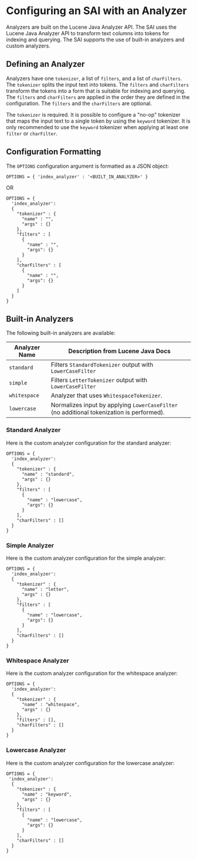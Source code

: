 <!---
 Licensed to the Apache Software Foundation (ASF) under one
 or more contributor license agreements.  See the NOTICE file
 distributed with this work for additional information
 regarding copyright ownership.  The ASF licenses this file
 to you under the Apache License, Version 2.0 (the
 "License"); you may not use this file except in compliance
 with the License.  You may obtain a copy of the License at
 
     http://www.apache.org/licenses/LICENSE-2.0
 
 Unless required by applicable law or agreed to in writing, software
 distributed under the License is distributed on an "AS IS" BASIS,
 WITHOUT WARRANTIES OR CONDITIONS OF ANY KIND, either express or implied.
 See the License for the specific language governing permissions and
 limitations under the License.
-->

# Configuring an SAI with an Analyzer

Analyzers are built on the Lucene Java Analyzer API. The SAI uses the Lucene Java Analyzer API to transform text columns into tokens for indexing and querying. The SAI supports the use of built-in analyzers and custom analyzers.

## Defining an Analyzer

Analyzers have one `tokenizer`, a list of `filters`, and a list of `charFilters`. The `tokenizer` splits the input text into tokens. The `filters` and `charFilters` transform the tokens into a form that is suitable for indexing and querying. The `filters` and `charFilters` are applied in the order they are defined in the configuration. The `filters` and the `charFilters` are optional.

The `tokenizer` is required. It is possible to configure a "no-op" tokenizer that maps the input text to a single token by using the `keyword` tokenizer. It is only recommended to use the `keyword` tokenizer when applying at least one `filter` or `charFilter`.

## Configuration Formatting

The `OPTIONS` configuration argument is formatted as a JSON object:

```
OPTIONS = { 'index_analyzer' : '<BUILT_IN_ANALYZER>' }
```

OR

```
OPTIONS = {
  'index_analyzer':
  {
    "tokenizer" : {
      "name" : "",
      "args" : {}
    },
    "filters" : [
      {
        "name" : "", 
        "args": {}
      }
    ], 
    "charFilters" : [
      {
        "name" : "",
        "args": {}
      }
    ]
  }
}
```

## Built-in Analyzers

The following built-in analyzers are available:

| Analyzer Name       | Description from Lucene Java Docs                                                         |
|---------------------|-------------------------------------------------------------------------------------------|
| `standard`          | Filters `StandardTokenizer` output with `LowerCaseFilter`                                 |
| `simple`            | Filters `LetterTokenizer` output with `LowerCaseFilter`                                   |
| `whitespace`        | Analyzer that uses `WhitespaceTokenizer`.                                                 |
| `lowercase`         | Normalizes input by applying `LowerCaseFilter` (no additional tokenization is performed). |

### Standard Analyzer

Here is the custom analyzer configuration for the standard analyzer:

```
OPTIONS = {
  'index_analyzer':
  {
    "tokenizer" : {
      "name" : "standard",
      "args" : {}
    },
    "filters" : [
      {
        "name" : "lowercase", 
        "args": {}
      }
    ], 
    "charFilters" : []
  }
}
```

### Simple Analyzer

Here is the custom analyzer configuration for the simple analyzer:

```
OPTIONS = {
  'index_analyzer':
  {
    "tokenizer" : {
      "name" : "letter",
      "args" : {}
    },
    "filters" : [
      {
        "name" : "lowercase", 
        "args": {}
      }
    ], 
    "charFilters" : []
  }
}
```

### Whitespace Analyzer

Here is the custom analyzer configuration for the whitespace analyzer:

```
OPTIONS = {
  'index_analyzer':
  {
    "tokenizer" : {
      "name" : "whitespace",
      "args" : {}
    },
    "filters" : [], 
    "charFilters" : []
  }
}
```

### Lowercase Analyzer

Here is the custom analyzer configuration for the lowercase analyzer:

```
OPTIONS = {
 'index_analyzer':
  {
    "tokenizer" : {
      "name" : "keyword",
      "args" : {}
    },
    "filters" : [
      {
        "name" : "lowercase", 
        "args": {}
      }
    ], 
    "charFilters" : []
  }
}
```